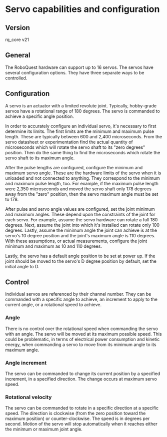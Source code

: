 # Servo capabilities and configuration

## Version

rq_core  v21

## General

The RoboQuest hardware can support up to 16 servos. The servos
have several configuration options. They have three separate
ways to be controlled.

## Configuration

A servo is an actuator with a limited revolute joint. Typically,
hobby-grade servos have a rotational range of 180 degrees. The
servo is commanded to achieve a specific angle position.

In order to accurately configure an individual servo, it's
necessary to first determine its limits. The first limits are
the minimum and maximum pulse length. These are typically
between 600 and 2,400 microseconds. From the servo datasheet or
experimentation find the actual quantity of microseconds which
will rotate the servo shaft to its "zero degrees" position. Then
do the same thing to find the microseconds which rotate the
servo shaft to its maximum angle.

After the pulse lengths are configured, configure the minimum
and maximum servo angle. These are the hardware limits of the
servo when it is unloaded and not connected to anything. They
correspond to the minimum and maximum pulse length, too. For
example, if the maximum pulse length were 2,350 microseconds and
moved the servo shaft only 178 degrees away from the "zero"
position, then the servo maximum angle must be set to 178.

After pulse and servo angle values are configured, set the joint
minimum and maximum angles. These depend upon the constraints of
the joint for each servo. For example, assume the servo hardware
can rotate a full 180 degrees. Next, assume the joint into which
it's installed can rotate only 100 degrees. Lastly, assume the
minimum angle the joint can achieve is at the servo's 10 degree
position and the joint's maximum angle is 110 degrees.  With
these assumptions, or actual measurements, configure the joint
minimum and maximum as 10 and 110 degrees.

Lastly, the servo has a default angle position to be set at
power up. If the joint should be moved to the servo's D degree
position by default, set the initial angle to D.

## Control

Individual servos are referenced by their channel number. They
can be commanded with a specific angle to achieve, an increment
to apply to the current angle, or a rotational speed to achieve.

### Angle

There is no control over the rotational speed when commanding
the servo with an angle. The servo will be moved at its maximum
possible speed. This could be problematic, in terms of
electrical power consumption and kinetic energy, when commanding
a servo to move from its minimum angle to its maximum angle.

### Angle increment

The servo can be commanded to change its current position by a
specified increment, in a specified direction. The change occurs
at maximum servo speed.

### Rotational velocity

The servo can be commanded to rotate in a specific direction at
a specific speed. The direction is clockwise (from the zero
position toward the maximum position) or counter-clockwise. The
speed is in degrees per second. Motion of the servo will stop
automatically when it reaches either the minimum or maximum
joint angle.
